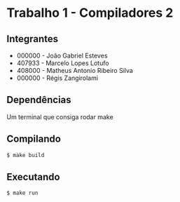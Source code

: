 # Trabalho 1 - Compiladores 2

## Integrantes
* 000000 - João Gabriel Esteves
* 407933 - Marcelo Lopes Lotufo
* 408000 - Matheus Antonio Ribeiro Silva
* 000000 - Régis Zangirolami

## Dependências
Um terminal que consiga rodar make

## Compilando
```bash
$ make build
```

## Executando
```bash
$ make run
```
